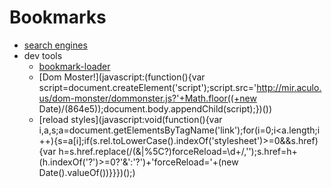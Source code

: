 # Bookmarks

- [search engines](javascript:bookmarkLoader.load('~/searchengines.md');)
- dev tools
    - [bookmark-loader](https://github.com/benjamine/bookmark-loader)
    - [Dom Moster!](javascript:(function(){var script=document.createElement('script');script.src='http://mir.aculo.us/dom-monster/dommonster.js?'+Math.floor((+new Date)/(864e5));document.body.appendChild(script);})())
    - [reload styles](javascript:void(function(){var i,a,s;a=document.getElementsByTagName('link');for(i=0;i<a.length;i++){s=a[i];if(s.rel.toLowerCase().indexOf('stylesheet')>=0&&s.href) {var h=s.href.replace(/(&|%5C?)forceReload=\d+/,'');s.href=h+(h.indexOf('?')>=0?'&':'?')+'forceReload='+(new Date().valueOf())}}})();)
